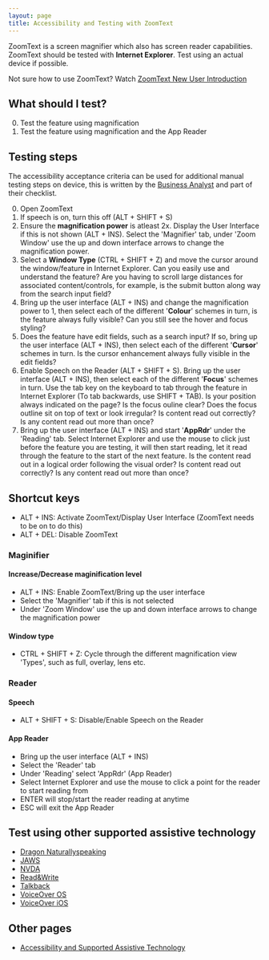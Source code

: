 ```yaml
---
layout: page
title: Accessibility and Testing with ZoomText
---
```


ZoomText is a screen magnifier which also has screen reader capabilities. ZoomText should be tested with **Internet Explorer**. Test using an actual device if possible. 

Not sure how to use ZoomText? Watch [ZoomText New User Introduction](https://www.youtube.com/watch?v=jqLo_OmpFmU)

## What should I test?
0. Test the feature using magnification
1. Test the feature using magnification and the App Reader 

## Testing steps

The accessibility acceptance criteria can be used for additional manual testing steps on device, this is written by the [Business Analyst](accessibility-news-and-business-analysts) and part of their checklist. 

0. Open ZoomText
1. If speech is on, turn this off (ALT + SHIFT + S)
2. Ensure the **magnification power** is atleast 2x. Display the User Interface if this is not shown (ALT + INS). Select the 'Magnifier' tab, under 'Zoom Window' use the up and down interface arrows to change the magnification power.
3. Select a **Window Type** (CTRL + SHIFT + Z) and move the cursor around the window/feature in Internet Explorer. Can you easily use and understand the feature? Are you having to scroll large distances for associated content/controls, for example, is the submit button along way from the search input field?
3. Bring up the user interface (ALT + INS) and change the magnification power to 1, then select each of the different '**Colour**' schemes in turn, is the feature always fully visible? Can you still see the hover and focus styling?
5. Does the feature have edit fields, such as a search input? If so, bring up the user interface (ALT + INS), then select each of the different '**Cursor**' schemes in turn. Is the cursor enhancement always fully visible in the edit fields?
6. Enable Speech on the Reader (ALT + SHIFT + S). Bring up the user interface (ALT + INS), then select each of the different '**Focus**' schemes in turn. Use the tab key on the keyboard to tab through the feature in Internet Explorer (To tab backwards, use SHIFT + TAB). Is your position always indicated on the page? Is the focus ouline clear? Does the focus outline sit on top of text or look irregular? Is content read out correctly? Is any content read out more than once?
7. Bring up the user interface (ALT + INS) and start '**AppRdr**' under the 'Reading' tab. Select Internet Explorer and use the mouse to click just before the feature you are testing, it will then start reading, let it read through the feature to the start of the next feature. Is the content read out in a logical order following the visual order? Is content read out correctly? Is any content read out more than once?

## Shortcut keys
* ALT + INS: Activate ZoomText/Display User Interface (ZoomText needs to be on to do this)
* ALT + DEL: Disable ZoomText

### Maginifier

#### Increase/Decrease maginification level
* ALT + INS: Enable ZoomText/Bring up the user interface 
* Select the 'Magnifier' tab if this is not selected
* Under 'Zoom Window' use the up and down interface arrows to change the magnification power

#### Window type
* CTRL + SHIFT + Z: Cycle through the different magnification view 'Types', such as full, overlay, lens etc.

### Reader

#### Speech
* ALT + SHIFT + S: Disable/Enable Speech on the Reader

#### App Reader
* Bring up the user interface (ALT + INS)
* Select the 'Reader' tab
* Under 'Reading' select 'AppRdr' (App Reader)
* Select Internet Explorer and use the mouse to click a point for the reader to start reading from
* ENTER will stop/start the reader reading at anytime
* ESC will exit the App Reader

## Test using other supported assistive technology

- [Dragon Naturallyspeaking](accessibility-and-testing-with-dragon)
- [JAWS](accessibility-and-testing-with-jaws)
- [NVDA](accessibility-and-testing-with-nvda)
- [Read&Write](accessibility-and-testing-with-read-and-write)
- [Talkback](accessibility-and-testing-with-talkback)
- [VoiceOver OS](accessibility-and-testing-with-voiceover-os)
- [VoiceOver iOS](accessibility-and-testing-with-voiceover-ios)

## Other pages

- [Accessibility and Supported Assistive Technology](accessibility-and-supported-assistive-technology)

